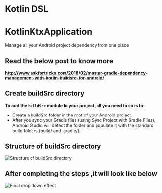 # Kotlin DSL
# KotlinKtxApplication
Manage all your Android project dependency from one place

## Read the below post to know more 
**http://www.askfortricks.com/2018/02/master-gradle-dependency-management-with-kotlin-buildsrc-for-android/**

## Create buildSrc directory
**To add the ```buildSrc``` module to your project, all you need to do is to:**
* Create a buildSrc folder in the root of your Android project.
* After you sync your Gradle files (using Sync Project with Gradle Files), Android Studio will detect the folder and populate it with the standard build folders (build/ and .gradle/).

## Structure of buildSrc directory 

![Structure of buildSrc directory](https://i0.wp.com/www.askfortricks.com/wp-content/uploads/2018/02/Screenshot-from-2018-02-26-20-48-28.png)

## After completing the steps ,it will look like below
![Final drop down effect](https://i0.wp.com/media.giphy.com/media/NSqO4c1bSIj5xzka5e/giphy.gif?resize=549%2C263&ssl=1)
